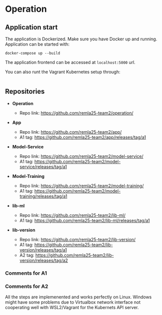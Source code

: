 # Operation

## Application start

The application is Dockerized. Make sure you have Docker up and running. Application can be started with:
```
docker-compose up --build
```

The application frontend can be accessed at ```localhost:5000``` url.

You can also runt the Vagrant Kubernetes setup through:
```vagrant up
```


## Repositories

- **Operation**  
  - Repo link: https://github.com/remla25-team2/operation/
  
- **App**  
  - Repo link: https://github.com/remla25-team2/app/
  - A1 tag: https://github.com/remla25-team2/app/releases/tag/a1

- **Model-Service**  
  - Repo link: https://github.com/remla25-team2/model-service/  
  - A1 tag: https://github.com/remla25-team2/model-service/releases/tag/a1
  
- **Model-Training**  
  - Repo link: https://github.com/remla25-team2/model-training/  
  - A1 tag: https://github.com/remla25-team2/model-training/releases/tag/a1
  
- **lib-ml**  
  - Repo link: https://github.com/remla25-team2/lib-ml/ 
  - A1 tag: https://github.com/remla25-team2/lib-ml/releases/tag/a1
  
- **lib-version**  
  - Repo link: https://github.com/remla25-team2/lib-version/  
  - A1 tag: https://github.com/remla25-team2/lib-version/releases/tag/a1
  - A2 tag: https://github.com/remla25-team2/lib-version/releases/tag/a2
  
### Comments for A1

### Comments for A2
All the steps are implemenented and works perfectly on Linux. Windows might have some problems due to Virtualbox network interface not cooperating well with WSL2/Vagrant for the Kubernets API server.
